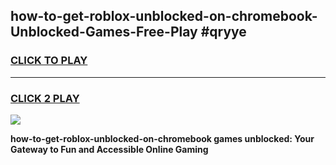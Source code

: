 
## how-to-get-roblox-unblocked-on-chromebook-Unblocked-Games-Free-Play #qryye
<h3>
<a href="https://us.freeplayer.one?title=how-to-get-roblox-unblocked-on-chromebook&ref=9M">CLICK TO PLAY</a></h3>
<hr>

<h3>
<a href="https://us.freeplayer.one?title=how-to-get-roblox-unblocked-on-chromebook&ref=9M">CLICK 2 PLAY</a>
  
</h3>

<a href="https://us.freeplayer.one?title=how-to-get-roblox-unblocked-on-chromebook&ref=9M"><img src="https://clearcache.store/games.png"></a>


**how-to-get-roblox-unblocked-on-chromebook games unblocked: Your Gateway to Fun and Accessible Online Gaming**
